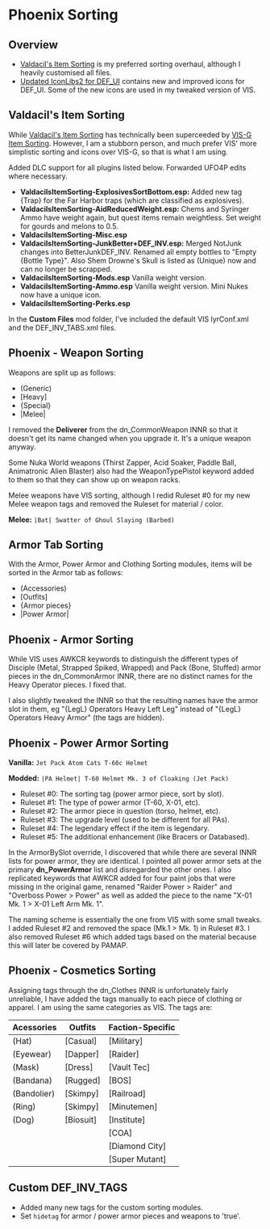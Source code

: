 # Phoenix Sorting

## Overview

- [Valdacil's Item Sorting](https://www.nexusmods.com/fallout4/mods/3877) is my preferred sorting overhaul, although I heavily customised all files.
- [Updated IconLibs2 for DEF_UI](https://www.nexusmods.com/fallout4/mods/13957) contains new and improved icons for DEF_UI. Some of the new icons are used in my tweaked version of VIS.

## Valdacil's Item Sorting

While [Valdacil's Item Sorting](https://www.nexusmods.com/fallout4/mods/3877) has technically been superceeded by [VIS-G Item Sorting](https://www.nexusmods.com/fallout4/mods/33383). However, I am a stubborn person, and much prefer VIS' more simplistic sorting and icons over VIS-G, so that is what I am using.

Added DLC support for all plugins listed below. Forwarded UFO4P edits where necessary.

- **ValdacilsItemSorting-ExplosivesSortBottom.esp:** Added new tag {Trap} for the Far Harbor traps (which are classified as explosives).
- **ValdacilsItemSorting-AidReducedWeight.esp:** Chems and Syringer Ammo have weight again, but quest items remain weightless. Set weight for gourds and melons to 0.5.
- **ValdacilsItemSorting-Misc.esp**
- **ValdacilsItemSorting-JunkBetter+DEF_INV.esp:** Merged NotJunk changes into BetterJunkDEF_INV. Renamed all empty bottles to "Empty {Bottle Type}". Also Shem Drowne's Skull is listed as (Unique) now and can no longer be scrapped.
- **ValdacilsItemSorting-Mods.esp** Vanilla weight version.
- **ValdacilsItemSorting-Ammo.esp** Vanilla weight version. Mini Nukes now have a unique icon.
- **ValdacilsItemSorting-Perks.esp**

In the **Custom Files** mod folder, I've included the default VIS lyrConf.xml and the DEF_INV_TABS.xml files.

## Phoenix - Weapon Sorting

Weapons are split up as follows:

- (Generic)
- [Heavy]
- {Special}
- |Melee|

I removed the **Deliverer** from the dn_CommonWeapon INNR so that it doesn't get its name changed when you upgrade it. It's a unique weapon anyway.

Some Nuka World weapons (Thirst Zapper, Acid Soaker, Paddle Ball, Animatronic Alien Blaster) also had the WeaponTypePistol keyword added to them so that they can show up on weapon racks.

Melee weapons have VIS sorting, although I redid Ruleset #0 for my new Melee weapon tags and removed the Ruleset for material / color.

**Melee:** `|Bat| Swatter of Ghoul Slaying (Barbed)`

## Armor Tab Sorting

With the Armor, Power Armor and Clothing Sorting modules, items will be sorted in the Armor tab as follows:

- (Accessories)
- [Outfits]
- {Armor pieces}
- |Power Armor|

## Phoenix - Armor Sorting

While VIS uses AWKCR keywords to distinguish the different types of Disciple (Metal, Strapped Spiked, Wrapped) and Pack (Bone, Stuffed) armor pieces in the dn_CommonArmor INNR, there are no distinct names for the Heavy Operator pieces. I fixed that.

I also slightly tweaked the INNR so that the resulting names have the armor slot in them, eg "{LegL} Operators Heavy Left Leg" instead of "{LegL} Operators Heavy Armor" (the tags are hidden).

## Phoenix - Power Armor Sorting

**Vanilla:** `Jet Pack Atom Cats T-60c Helmet`

**Modded:** `|PA Helmet| T-60 Helmet Mk. 3 of Cloaking (Jet Pack)`

- Ruleset #0: The sorting tag (power armor piece, sort by slot).
- Ruleset #1: The type of power armor (T-60, X-01, etc).
- Ruleset #2: The armor piece in question (torso, helmet, etc).
- Ruleset #3: The upgrade level (used to be different for all PAs).
- Ruleset #4: The legendary effect if the item is legendary.
- Ruleset #5: The additional enhancement (like Bracers or Databased).

In the ArmorBySlot override, I discovered that while there are several INNR lists for power armor, they are identical. I pointed all power armor sets at the primary **dn_PowerArmor** list and disregarded the other ones. I also replicated keywords that AWKCR added for four paint jobs that were missing in the original game, renamed "Raider Power > Raider" and "Overboss Power > Power" as well as added the piece to the name "X-01 Mk. 1 > X-01 Left Arm Mk. 1".

The naming scheme is essentially the one from VIS with some small tweaks. I added Ruleset #2 and removed the space (Mk.1 > Mk. 1) in Ruleset #3. I also removed Ruleset #6 which added tags based on the material because this will later be covered by PAMAP.

## Phoenix - Cosmetics Sorting

Assigning tags through the dn_Clothes INNR is unfortunately fairly unreliable, I have added the tags manually to each piece of clothing or apparel. I am using the same categories as VIS. The tags are:


| Acessories  | Outfits     | Faction-Specific |
| ----------- | ----------- | --------------   |
| (Hat)       | [Casual]    | [Military]       |
| (Eyewear)   | [Dapper]    | [Raider]         |
| (Mask)      | [Dress]     | [Vault Tec]      |
| (Bandana)   | [Rugged]    | [BOS]            |
| (Bandolier) | [Skimpy]    | [Railroad]       |
| (Ring)      | [Skimpy]    | [Minutemen]      |
| (Dog)       | [Biosuit]   | [Institute]      |
|             |             | [COA]            |
|             |             | [Diamond City]   |
|             |             | [Super Mutant]   |

## Custom DEF_INV_TAGS

- Added many new tags for the custom sorting modules.
- Set `hidetag` for armor / power armor pieces and weapons to 'true'.

